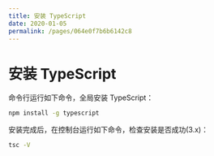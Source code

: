 ```yaml
---
title: 安装 TypeScript
date: 2020-01-05
permalink: /pages/064e0f7b6b6142c8
---
```

# 安装 TypeScript

命令行运行如下命令，全局安装 TypeScript：

```bash
npm install -g typescript
```

安装完成后，在控制台运行如下命令，检查安装是否成功(3.x)：

```bash
tsc -V 
```

